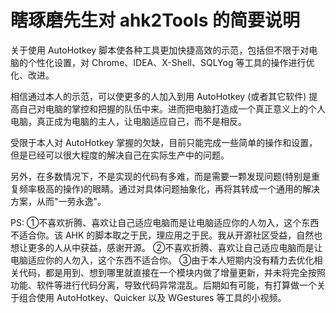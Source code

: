 # 瞎琢磨先生对 ahk2Tools 的简要说明


关于使用 AutoHotkey 脚本使各种工具更加快捷高效的示范，包括但不限于对电脑的个性化设置，对 Chrome、IDEA、X-Shell、SQLYog 等工具的操作进行优化、改进。

相信通过本人的示范，可以使更多的人加入到用 AutoHotkey (或者其它软件) 提高自己对电脑的掌控和把握的队伍中来。进而把电脑打造成一个真正意义上的个人电脑，真正成为电脑的主人，让电脑适应自己，而不是相反。

受限于本人对 AutoHotkey 掌握的欠缺，目前只能完成一些简单的操作和设置，但是已经可以很大程度的解决自己在实际生产中的问题。

另外，在多数情况下，不是实现的代码有多难，而是需要一颗发现问题(特别是重复频率极高的操作)的眼睛。通过对具体问题抽象化，再将其转成一个通用的解决方案，从而"一劳永逸"。

PS: 
①不喜欢折腾、喜欢让自己适应电脑而是让电脑适应你的人勿入，这个东西不适合你。该 AHK 的脚本取之于民，理应用之于民。我从开源社区受益，自然也想让更多的人从中获益，感谢开源。
②不喜欢折腾、喜欢让自己适应电脑而是让电脑适应你的人勿入，这个东西不适合你。
③由于本人短期内没有精力去优化相关代码，都是用到、想到哪里就直接在一个模块内做了增量更新，并未将完全按照功能、软件等进行代码分离，导致代码异常混乱。后期如有可能，有打算做一个关于组合使用 AutoHotkey、Quicker 以及 WGestures 等工具的小视频。
